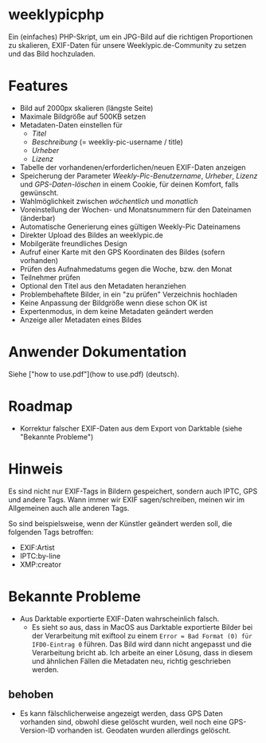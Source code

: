 # weeklypicphp

Ein (einfaches) PHP-Skript, um ein JPG-Bild auf die richtigen Proportionen zu skalieren, EXIF-Daten für unsere Weeklypic.de-Community zu setzen und das Bild hochzuladen.

# Features

* Bild auf 2000px skalieren (längste Seite)
* Maximale Bildgröße auf 500KB setzen
* Metadaten-Daten einstellen für
  * *Titel*
  * *Beschreibung* (= weekliy-pic-username / title)
  * *Urheber*
  * *Lizenz*
* Tabelle der vorhandenen/erforderlichen/neuen EXIF-Daten anzeigen
* Speicherung der Parameter *Weekly-Pic-Benutzername*, *Urheber*, *Lizenz* und *GPS-Daten-löschen* in einem Cookie, für deinen Komfort, falls gewünscht.
* Wahlmöglichkeit zwischen *wöchentlich* und *monatlich*
* Voreinstellung der Wochen- und Monatsnummern für den Dateinamen (änderbar)
* Automatische Generierung eines gültigen Weekly-Pic Dateinamens
* Direkter Upload des Bildes an weeklypic.de
* Mobilgeräte freundliches Design
* Aufruf einer Karte mit den GPS Koordinaten des Bildes (sofern vorhanden)
* Prüfen des Aufnahmedatums gegen die Woche, bzw. den Monat
* Teilnehmer prüfen
* Optional den Titel aus den Metadaten heranziehen
* Problembehaftete Bilder, in ein "zu prüfen" Verzeichnis hochladen
* Keine Anpassung der Bildgröße wenn diese schon OK ist
* Expertenmodus, in dem keine Metadaten geändert werden
* Anzeige aller Metadaten eines Bildes

# Anwender Dokumentation

Siehe ["how to use.pdf"](how to use.pdf) (deutsch).

# Roadmap

* Korrektur falscher EXIF-Daten aus dem Export von Darktable (siehe "Bekannte Probleme")

# Hinweis

Es sind nicht nur EXIF-Tags in Bildern gespeichert, sondern auch IPTC, GPS und andere Tags.
Wann immer wir EXIF sagen/schreiben, meinen wir im Allgemeinen auch alle anderen Tags.

So sind beispielsweise, wenn der Künstler geändert werden soll, die folgenden Tags betroffen:
* EXIF:Artist
* IPTC:by-line
* XMP:creator

# Bekannte Probleme

* Aus Darktable exportierte EXIF-Daten wahrscheinlich falsch.
  * Es sieht so aus, dass in MacOS aus Darktable exportierte Bilder bei der Verarbeitung mit exiftool zu einem `Error = Bad Format (0) für IFD0-Eintrag 0` führen. Das Bild wird dann nicht angepasst und die Verarbeitung bricht ab. Ich arbeite an einer Lösung, dass in diesem und ähnlichen Fällen die Metadaten neu, richtig geschrieben werden.

## behoben 

* Es kann fälschlicherweise angezeigt werden, dass GPS Daten vorhanden sind, obwohl diese gelöscht wurden, weil noch eine GPS-Version-ID vorhanden ist. Geodaten wurden allerdings gelöscht. 
